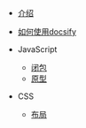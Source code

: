 - [介绍](/README.md)
- [如何使用docsify](/blog/docsify.md)
- JavaScript
  - [闭包](/blog/closure.md)
  - [原型](/blog/prototype.md)

- CSS
  - [布局](/blog/layout.md)

